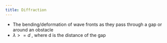 ```yaml
---
title: Diffraction
---
```


- The bending/deformation of wave fronts as they pass through a gap or around an obstacle
- $\lambda >= d$  , where d is the distance of the gap